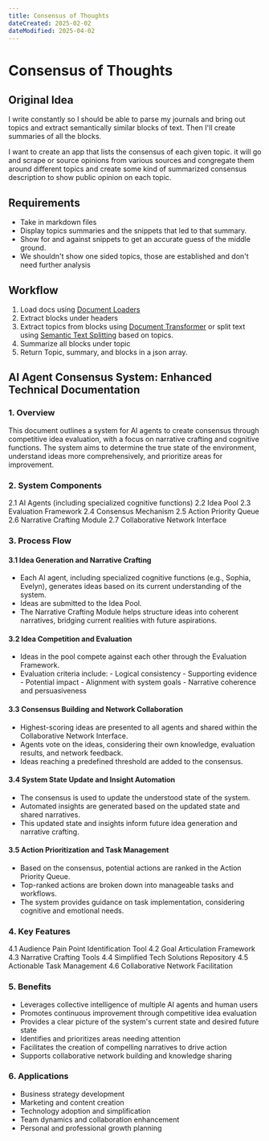 ```yaml
---
title: Consensus of Thoughts
dateCreated: 2025-02-02
dateModified: 2025-04-02
---
```


# Consensus of Thoughts

## Original Idea

I write constantly so I should be able to parse my journals and bring out topics and extract semantically similar blocks of text. Then I'll create summaries of all the blocks.

I want to create an app that lists the consensus of each given topic. it will go and scrape or source opinions from various sources and congregate them around different topics and create some kind of summarized consensus description to show public opinion on each topic.

## Requirements

- Take in markdown files
- Display topics summaries and the snippets that led to that summary.
- Show for and against snippets to get an accurate guess of the middle ground.
- We shouldn't show one sided topics, those are established and don't need further analysis

## Workflow

1. Load docs using [Document Loaders](https://python.langchain.com/v0.2/docs/integrations/document_loaders/)
2. Extract blocks under headers
3. Extract topics from blocks using [Document Transformer](https://python.langchain.com/v0.2/docs/integrations/document_transformers/doctran_extract_properties/) or split text using [Semantic Text Splitting](https://python.langchain.com/v0.2/docs/integrations/document_transformers/ai21_semantic_text_splitter/) based on topics.
4. Summarize all blocks under topic
5. Return Topic, summary, and blocks in a json array.

## AI Agent Consensus System: Enhanced Technical Documentation

### 1. Overview

This document outlines a system for AI agents to create consensus through competitive idea evaluation, with a focus on narrative crafting and cognitive functions. The system aims to determine the true state of the environment, understand ideas more comprehensively, and prioritize areas for improvement.

### 2. System Components

2.1 AI Agents (including specialized cognitive functions)
2.2 Idea Pool
2.3 Evaluation Framework
2.4 Consensus Mechanism
2.5 Action Priority Queue
2.6 Narrative Crafting Module
2.7 Collaborative Network Interface

### 3. Process Flow

#### 3.1 Idea Generation and Narrative Crafting

- Each AI agent, including specialized cognitive functions (e.g., Sophia, Evelyn), generates ideas based on its current understanding of the system.
- Ideas are submitted to the Idea Pool.
- The Narrative Crafting Module helps structure ideas into coherent narratives, bridging current realities with future aspirations.

#### 3.2 Idea Competition and Evaluation

- Ideas in the pool compete against each other through the Evaluation Framework.
- Evaluation criteria include:
		- Logical consistency
		- Supporting evidence
		- Potential impact
		- Alignment with system goals
		- Narrative coherence and persuasiveness

#### 3.3 Consensus Building and Network Collaboration

- Highest-scoring ideas are presented to all agents and shared within the Collaborative Network Interface.
- Agents vote on the ideas, considering their own knowledge, evaluation results, and network feedback.
- Ideas reaching a predefined threshold are added to the consensus.

#### 3.4 System State Update and Insight Automation

- The consensus is used to update the understood state of the system.
- Automated insights are generated based on the updated state and shared narratives.
- This updated state and insights inform future idea generation and narrative crafting.

#### 3.5 Action Prioritization and Task Management

- Based on the consensus, potential actions are ranked in the Action Priority Queue.
- Top-ranked actions are broken down into manageable tasks and workflows.
- The system provides guidance on task implementation, considering cognitive and emotional needs.

### 4. Key Features

4.1 Audience Pain Point Identification Tool
4.2 Goal Articulation Framework
4.3 Narrative Crafting Tools
4.4 Simplified Tech Solutions Repository
4.5 Actionable Task Management
4.6 Collaborative Network Facilitation

### 5. Benefits

- Leverages collective intelligence of multiple AI agents and human users
- Promotes continuous improvement through competitive idea evaluation
- Provides a clear picture of the system's current state and desired future state
- Identifies and prioritizes areas needing attention
- Facilitates the creation of compelling narratives to drive action
- Supports collaborative network building and knowledge sharing

### 6. Applications

- Business strategy development
- Marketing and content creation
- Technology adoption and simplification
- Team dynamics and collaboration enhancement
- Personal and professional growth planning
